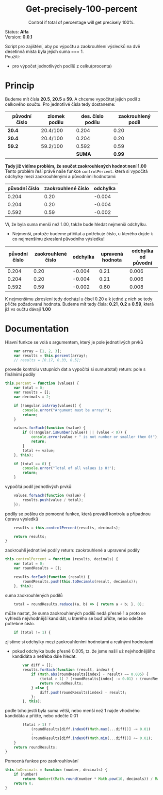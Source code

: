<p align="center">
  <h1 align="center">Get-precisely-100-percent</h1>
  <p align="center">Control if total of percentage will get precisely 100%.</p>
</p>

Status: <strong>Alfa</strong><br>
Version: <strong>0.0.1</strong>

Script pro zajištění, aby po výpočtu a zaokrouhlení výsledků na dvě desetinná místa byla jejich suma === 1.<br>
Použití:
- pro výpočet jednotlivých podílů z celku(procenta)

# Princip

Budeme mít čísla **20.5**, **20.5** a **59**. A chceme vypočítat jejich podíl z celkového součtu.
Pro jednotlivé čísla tedy dostaneme:

| původní číslo | zlomek podílu | des. číslo podílu | zaokrouhlený podíl |
| --- | ---| --- | ---- |
| **20.4** | 20.4/100 | 0.204 | 0.20 |
| **20.4** | 20.4/100 | 0.204 | 0.20 |
| **59.2** | 59.2/100 | 0.592 | 0.59 |
| | | **SUMA** | **0.99** |

**Tady již vidíme problém, že součet zaokrouhlených hodnot není 1.00**
Tento problém řeší právě naše funkce `controlPercent`.
která si vypočítá odchylky mezi zaokrouhlenými a původními hodnotami:

| původní číslo | zaokrouhlené číslo | odchylka |
| --- | --- | --- |
| 0.204 | 0.20 | -0.004 |
| 0.204 | 0.20 | -0.004 |
| 0.592 | 0.59 | -0.002 |

Ví, že byla suma menší než 1.00, takže bude hledat nejmenší odchylku.
- Nejmenší, protože budeme přičítat a potřebuje číslo, u kterého dojde k co nejmenšímu zkreslení původního výsledku!

| původní číslo | zaokrouhlené číslo | odchylka | upravená hodnota | odchylka od původní |
| --- | --- | --- | --- | --- |
| 0.204 | 0.20 | -0.004 | 0.21 | 0.006 |
| 0.204 | 0.20 | -0.004 | 0.21 | 0.006 |
| 0.592 | 0.59 | -0.002 | 0.60 | 0.008 |

K nejmenšímu zkreslení tedy dochází u čísel 0.20 a k jedné z nich se tedy přičte požadovaná hodnota.
Budeme mít tedy čísla: **0.21**, **0.2** a **0.59**, která již vs oučtu dávají **1.00**

# Documentation

Hlavní funkce se volá s argumentem, který je pole jednotlivých prvků
```js
    var array = [1, 2, 3];
    var results = this.percent(array);
    // results = [0.17, 0.33, 0.5];
```

provede kontrolu vstupních dat a vypočítá si sumu(total)
return: pole s finálními podíly
```js
this.percent = function (values) {
    var total = 0;
    var results = [];
    var decimals = 2;

    if (!angular.isArray(values)) {
        console.error("Argument must be array!");
        return;
    }

    values.forEach(function (value) {
        if ((!angular.isNumber(value)) || (value < 0)) {
            console.error(value + " is not number or smaller then 0!");
            return;
        }
        total += value;
    }, this);

    if (total == 0) {
        console.error("Total of all values is 0!");
        return;
    }
```

vypočítá podíl jednotlivých prvků
```js
    values.forEach(function (value) {
        results.push(value / total);
    });
```

podíly se pošlou do pomocné funkce, která provádí kontrolu a případnou úpravu výsledků 
```js
    results = this.controlPercent(results, decimals);

    return results;
}
```

zaokrouhlí jednotlivé podíly
return: zaokrouhlené a upravené podíly
```js
this.controlPercent = function (results, decimals) {
    var total = 0;
    var roundResults = [];

    results.forEach(function (result) {
        roundResults.push(this.toDecimals(result, decimals));
    }, this);
```

suma zaokrouhlených podílů
```js
    total = roundResults.reduce((a, b) => { return a + b; }, 0);
```

může nastat, že suma zaokrouhlených podílů nedá přesně 1 a proto se vyhledá nejvhodnější kandidát, u kterého se buď přičte, nebo odečte potřebné číslo.
```js
    if (total != 1) {
```
zjistíme si odchylky mezi zaokrouhleními hodnotami a reálnými hodnotami
- pokud odchylka bude přesně 0.005, tz. že jsme našli už nejvhodnějšího kandidáta a netřeba dále hledat.  
```js
        var diff = [];
        results.forEach(function (result, index) {
            if (Math.abs(roundResults[index] - result) == 0.005) {
                (total > 1) ? (roundResults[index] -= 0.01) : (roundResults[index] += 0.01);
                return roundResults;
            } else {
                diff.push(roundResults[index] - result);
            };
        }, this);
```

podle toho jestli byla suma větší, nebo menší než 1 najde vhodného kandidáta a přičte, nebo odečte 0.01
```js
        (total > 1) ?
            (roundResults[diff.indexOf(Math.max(...diff))] -= 0.01)
            :
            (roundResults[diff.indexOf(Math.min(...diff))] += 0.01);
    }
    return roundResults;
} 
```

Pomocná funkce pro zaokrouhlování
```js
this.toDecimals = function (number, decimals) {
    if (number)
        return Number((Math.round(number * Math.pow(10, decimals)) / Math.pow(10, decimals)).toFixed(decimals));
    return 0;
}
```